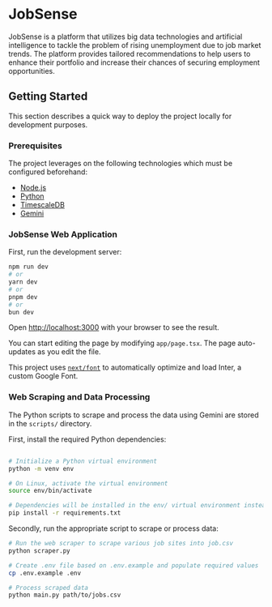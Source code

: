 # JobSense
JobSense is a platform that utilizes big data technologies and artificial intelligence to tackle the problem of rising unemployment due to job market trends.
The platform provides tailored recommendations to help users to enhance their portfolio and increase their chances of securing employment opportunities.

## Getting Started
This section describes a quick way to deploy the project locally for development purposes. 

### Prerequisites
The project leverages on the following technologies which must be configured beforehand:
- [Node.js](https://nodejs.org)
- [Python](https://www.python.org)
- [TimescaleDB](https://docs.timescale.com)
- [Gemini](https://ai.google.dev)

### JobSense Web Application
First, run the development server:

```bash
npm run dev
# or
yarn dev
# or
pnpm dev
# or
bun dev
```

Open [http://localhost:3000](http://localhost:3000) with your browser to see the result.

You can start editing the page by modifying `app/page.tsx`. The page auto-updates as you edit the file.

This project uses [`next/font`](https://nextjs.org/docs/basic-features/font-optimization) to automatically optimize and load Inter, a custom Google Font.

### Web Scraping and Data Processing
The Python scripts to scrape and process the data using Gemini are stored in the `scripts/` directory.

First, install the required Python dependencies:
```bash

# Initialize a Python virtual environment
python -m venv env

# On Linux, activate the virtual environment
source env/bin/activate

# Dependencies will be installed in the env/ virtual environment instead of system-wide, the latter is usually not recommended.
pip install -r requirements.txt
```

Secondly, run the appropriate script to scrape or process data:
```bash
# Run the web scraper to scrape various job sites into job.csv
python scraper.py

# Create .env file based on .env.example and populate required values
cp .env.example .env

# Process scraped data
python main.py path/to/jobs.csv
```
